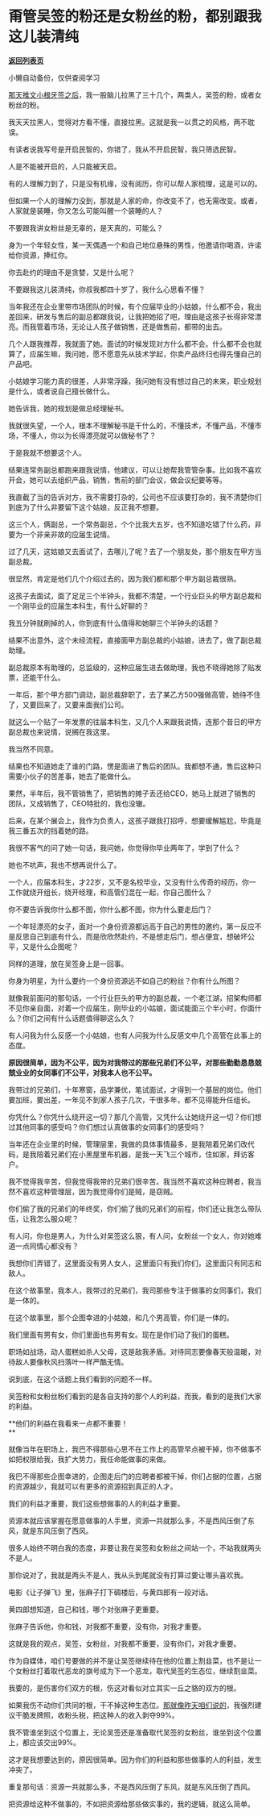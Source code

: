# 甭管吴签的粉还是女粉丝的粉，都别跟我这儿装清纯

[**返回列表页**](/gzh/记忆承载)

小懒自动备份，仅供查阅学习

[那天推文小根牙签之后](https://mp.weixin.qq.com/s?__biz=MzU0MjYwNDU2Mw==&mid=2247500116&idx=2&sn=c98161993cc58af3bdf4f99ae5cfe01e&chksm=fb1aad28cc6d243e8c042b8b1a4421dfd954005cbe628ad27363b3b677cd082f506691ed85bf&token=2082670114&lang=zh_CN&scene=21#wechat_redirect)，我一股脑儿拉黑了三十几个，两类人，吴签的粉，或者女粉丝的粉。  

  

我天天拉黑人，觉得对方看不懂，直接拉黑。这就是我一以贯之的风格，两不耽误。

  

有读者说我写号是开启民智的，你错了，我从不开启民智，我只筛选民智。  

  

人是不能被开启的，人只能被天启。  

  

有的人理解力到了，只是没有机缘，没有阅历，你可以帮人家梳理，这是可以的。

  

但如果一个人的理解力没到，那就是人家的命，你改变不了，也无需改变。或者，人家就是装睡，你又怎么可能叫醒一个装睡的人？

  

不要跟我讲女粉丝是无辜的，是天真的，可能么？  

  

身为一个年轻女性，某一天偶遇一个和自己地位悬殊的男性，他邀请你喝酒，许诺给你资源，捧红你。  

  

你去赴约的理由不是贪婪，又是什么呢？

  

不要跟我这儿装清纯，你叔我都四十岁了，我什么心思看不懂？  

  

当年我还在企业里带市场团队的时候，有个应届毕业的小姑娘，什么都不会，我出差回来，研发与售后的副总都跟我说，让我把她招了吧，理由是这孩子长得非常漂亮。而我管着市场，无论让人孩子做销售，还是做售前，都带的出去。

  

几个人跟我推荐，我就面了她。面试的时候发现对方什么都不会。什么都不会也就算了，应届生嘛，我问她，愿不愿意先从技术学起，你卖产品终归也得先懂自己的产品吧。

  

小姑娘学习能力真的很差，人非常浮躁，我问她有没有想过自己的未来，职业规划是什么，或者说自己擅长做什么。

  

她告诉我，她的规划是做总经理秘书。

  

我就很失望，一个人，根本不理解秘书是干什么的，不懂技术，不懂产品，不懂市场，不懂人，你以为长得漂亮就可以做秘书了？  

  

于是我就不想要这个人。

  

结果连常务副总都跑来跟我说情，他建议，可以让她帮我管管杂事。比如我不喜欢开会，她可以去组织产品，销售，售前的部门会议，做会议纪要等等。  

  

我直截了当的告诉对方，我不需要打杂的，公司也不应该要打杂的，我不清楚你们到底为了什么非要留下这个姑娘，反正我不想要。

  

这三个人，俩副总，一个常务副总，个个比我大五岁，也不知道吃错了什么药，非要为一个非亲非故的应届生说情。  

  

过了几天，这姑娘又去面试了，去哪儿了呢？去了一个朋友处，那个朋友在甲方当副总裁。  

  

很显然，肯定是他们几个介绍过去的，因为我们都和那个甲方副总裁很熟。  

  

这孩子去面试，面了足足三个半钟头，我都不清楚，一个行业巨头的甲方副总裁和一个刚毕业的应届生本科生，有什么好聊的？

  

我五分钟就刷掉的人，你到底有什么值得和她聊三个半钟头的话题？

  

结果不出意外，这个未经流程，直接面甲方副总裁的小姑娘，进去了，做了副总裁助理。  

  

副总裁原本有助理的，总监级的，这种应届生进去做助理，我也不晓得她除了贴发票，还能干什么。

  

一年后，那个甲方部门调动，副总裁辞职了，去了某乙方500强做高管，她待不住了，又要回来了，又要来面我们公司。

  

就这么一个贴了一年发票的往届本科生，又几个人来跟我说情，连那个昔日的甲方副总裁也来说情，说搁在我这里。  

  

我当然不同意。

  

结果也不知道她走了谁的门路，愣是面进了售后的团队。我都想不通，售后这种只需要小伙子的苦差事，她去了能做什么。  

  

果然，半年后，我不管销售了，把销售的摊子丢还给CEO，她马上就进了销售的团队，又成销售了，CEO特批的，我也没辙。

  

后来，在某个展会上，我作为负责人，这孩子跟我打招呼，想要缓解尴尬，毕竟是我三番五次的挡着她的路。  

  

我很不客气的问了她一句话，我问她，你觉得你毕业两年了，学到了什么？  

  

她也不吭声，我也不想再说什么了。  

  

一个人，应届本科生，才22岁，又不是名校毕业，又没有什么传奇的经历，你一工作就绕开组长，绕开经理，和高管们混在一起，你自己图什么？  

  

你不要告诉我你什么都不图，你什么都不图，你为什么要走后门？  

  

一个年轻漂亮的女子，面对一个身份资源都远高于自己的男性的邀约，第一反应不是反思自己到底有什么，而是欣欣然赴约，不是想走后门，想占便宜，想破坏公平，又是什么企图呢？  

  

同样的道理，放在吴签身上是一回事。  

  

你身为明星，为什么要约一个身份资源远不如自己的粉丝？你有什么所图？

  

就像我前面问的那句话，一个行业巨头的甲方的副总裁，一个老江湖，招架构师都不见你亲自面，对着一个应届生，刚毕业的小姑娘，面试能面三个半小时，你面什么？你们之间有什么话题值得聊这么久？

  

有人问我为什么反感一个小姑娘，也有人问我为什么反感文中几个高管在此事上的态度。

  

 **原因很简单，因为不公平，因为对我带过的那些兄弟们不公平，对那些勤勤恳恳兢兢业业的女同事们不公平，对我本人也不公平。**

  

我带过的兄弟们，十年寒窗，品学兼优，笔试面试，才得到一个基层的岗位。他们要加班，要出差，一年见不到家人孩子几次，干很多年，都不见得能升任组长。

  

你凭什么？你凭什么绕开这一切？那几个高管，又凭什么让她绕开这一切？你们想过其他同事的感受吗？你们想过认真做事的女同事们的感受吗？

  

当年还在企业里的时候，管理层里，我做的具体事情最多，是我陪着兄弟们改代码，是我陪着兄弟们在小黑屋里布机器，是我一天飞三个城市，住如家，拜访客户。

  

我不觉得我辛苦，但我觉得我带的兄弟们很辛苦。我当然不喜欢这种应聘者，我当然不喜欢这种管理层，因为我觉得你们是贼，是窃贼。  

  

你们偷了我的兄弟们的年终奖，你们偷了我的兄弟们的前程，你们还让我怎么带队伍，让我怎么服众呢？

  

有人问，你也是男人，为什么对吴签这么狠，有人问，女粉丝一个女人，你对她难道一点同情心都没有？  

  

我想你们弄错了，这里面没有男人女人，这里面只有我们你们，这里面只有同志和敌人。  

  

在这个故事里，我本人，我带过的兄弟们，我司那些专注于做事的女同事们，我们是一体的。

  

在这个故事里，那个企图幸进的小姑娘，和几个男高管，你们是一体的。  

  

我们里面有男有女，你们里面也有男有女。现在是你们动了我们的蛋糕。

  

职场如战场，动人蛋糕如杀人父母，这是敌我矛盾。对待同志要像春天般温暖，对待敌人要像秋风扫落叶一样严酷无情。  

  

说到底，在这个话题上我们看到的问题不一样。

  

吴签粉和女粉丝粉们看到的是各自支持的那个人的利益，而我，看到的是我们大家的利益。

  

 **他们的利益在我看来一点都不重要！  
**

  

就像当年在职场上，我巴不得那些心思不在工作上的高管早点被干掉，你不做事不如把权限给我，我扩大势力，我任命能做事的来做。  

  

我巴不得那些企图幸进的，企图走后门的应聘者都被干掉，你们占据的位置，占据的资源越少，我就可以有更多的资源招到真正的人才。

  

我们的利益才重要，我们这些想做事的人的利益才重要。  

  

资源本就应该掌握在愿意做事的人手里，资源一共就那么多，不是西风压倒了东风，就是东风压倒了西风。

  

很多人始终不明白我的态度，非要让我在吴签和女粉丝之间站一个，不站我就两头不是人。

  

那你说对了，我就是两头不是人，我从头到尾就没有打算过要让哪头喜欢我。

  

电影《让子弹飞》里，张麻子打下碉楼后，与黄四郎有一段对话。

  

黄四郎想知道，自己和钱，哪个对张麻子更重要。

  

张麻子告诉他，你和钱，对我都不重要，没有你，对我才重要。

  

这就是我的观点，吴签，女粉丝，对我都不重要，没有你们，对我才重要。

  

作为自媒体，咱们号要做的并不是让吴签继续待在他的位置上割韭菜，也不是让一个女粉丝打着取代恶龙的旗号成为下一个恶龙，取代吴签的生态位，继续割韭菜。

  

我要的，是伤害你们双方的根，伤这对看似对立其实一丘之貉的双方的根。

  

如果我伤不动你们共同的根，干不掉这种生态位。[那就像昨天咱们说的](http://mp.weixin.qq.com/s?__biz=MzU0MjYwNDU2Mw==&mid=2247500129&idx=1&sn=85534210910e283903354ea7e3840bca&chksm=fb1aad1dcc6d240ba3281b26217b6d57e282d2e1efc1b0607ba495ed2254a8321a59a4f5291e&scene=21#wechat_redirect)，我强烈建议干脆发牌照，收粉头税，把这种人的收入剥夺99%。

  

我不管谁坐到这个位置上，无论吴签还是准备取代吴签的女粉丝，谁坐到这个位置上，都应该交出99%。

  

这才是我想要达到的，原因很简单。因为你们的利益和那些做事的人的利益，发生冲突了。

  

重复那句话：资源一共就那么多，不是西风压倒了东风，就是东风压倒了西风。  

  

把资源给这种不做事的，不如把资源给那些做实事的，我的逻辑，就这么简单。

